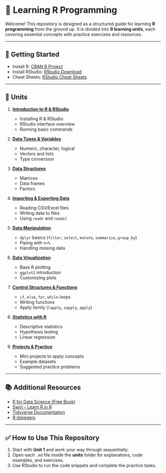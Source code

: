 # 📘 Learning R Programming  

Welcome! This repository is designed as a structured guide for learning **R programming** from the ground up. It is divided into **9 learning units**, each covering essential concepts with practice exercises and resources.  

---

## 🚀 Getting Started  

- Install R: [CRAN R Project](https://cran.r-project.org/)  
- Install RStudio: [RStudio Download](https://posit.co/download/rstudio-desktop/)  
- Cheat Sheets: [RStudio Cheat Sheets](https://posit.co/resources/cheatsheets/)  

---

## 📂 Units  

1. **[Introduction to R & RStudio](./units/unit-1)**  
   - Installing R & RStudio  
   - RStudio interface overview  
   - Running basic commands  

2. **[Data Types & Variables](./units/02-data-types.md)**  
   - Numeric, character, logical  
   - Vectors and lists  
   - Type conversion  

3. **[Data Structures](./units/03-data-structures.md)**  
   - Matrices  
   - Data frames  
   - Factors  

4. **[Importing & Exporting Data](./units/04-data-import.md)**  
   - Reading CSV/Excel files  
   - Writing data to files  
   - Using `readr` and `readxl`  

5. **[Data Manipulation](./units/05-data-manipulation.md)**  
   - `dplyr` basics (`filter`, `select`, `mutate`, `summarise`, `group_by`)  
   - Piping with `%>%`  
   - Handling missing data  

6. **[Data Visualization](./units/06-data-visualization.md)**  
   - Base R plotting  
   - `ggplot2` introduction  
   - Customizing plots  

7. **[Control Structures & Functions](./units/07-functions-control.md)**  
   - `if`, `else`, `for`, `while` loops  
   - Writing functions  
   - Apply family (`lapply`, `sapply`, `apply`)  

8. **[Statistics with R](./units/08-statistics.md)**  
   - Descriptive statistics  
   - Hypothesis testing  
   - Linear regression  

9. **[Projects & Practice](./units/09-projects.md)**  
   - Mini projects to apply concepts  
   - Example datasets  
   - Suggested practice problems  

---

## 📚 Additional Resources  

- [R for Data Science (Free Book)](https://r4ds.had.co.nz/)  
- [Swirl – Learn R in R](https://swirlstats.com/)  
- [Tidyverse Documentation](https://www.tidyverse.org/)  
- [R-bloggers](https://www.r-bloggers.com/)  

---

## ✅ How to Use This Repository  

1. Start with **Unit 1** and work your way through sequentially.  
2. Open each `.md` file inside the **units** folder for explanations, code examples, and exercises.  
3. Use RStudio to run the code snippets and complete the practice tasks.  
